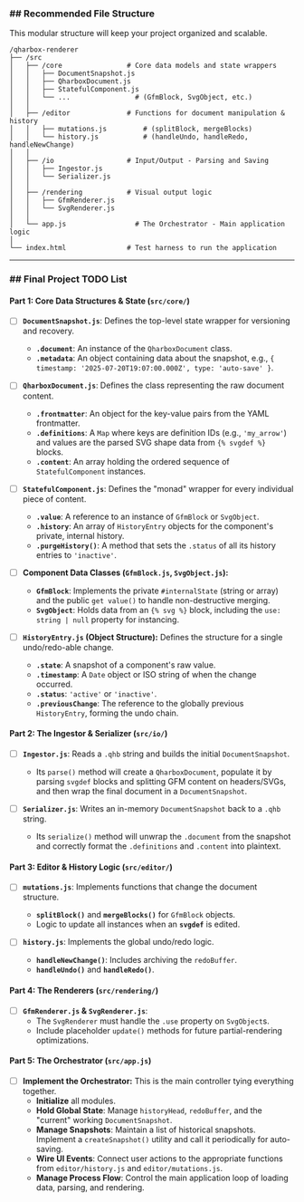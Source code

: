 ### \#\# Recommended File Structure

This modular structure will keep your project organized and scalable.

```
/qharbox-renderer
├── /src
│   ├── /core                # Core data models and state wrappers
│   │   ├── DocumentSnapshot.js
│   │   ├── QharboxDocument.js
│   │   ├── StatefulComponent.js
│   │   └── ...                # (GfmBlock, SvgObject, etc.)
│   │
│   ├── /editor              # Functions for document manipulation & history
│   │   ├── mutations.js         # (splitBlock, mergeBlocks)
│   │   └── history.js           # (handleUndo, handleRedo, handleNewChange)
│   │
│   ├── /io                  # Input/Output - Parsing and Saving
│   │   ├── Ingestor.js
│   │   └── Serializer.js
│   │
│   ├── /rendering           # Visual output logic
│   │   ├── GfmRenderer.js
│   │   └── SvgRenderer.js
│   │
│   └── app.js                 # The Orchestrator - Main application logic
│
└── index.html               # Test harness to run the application
```

-----

### \#\# Final Project TODO List

#### Part 1: Core Data Structures & State (`src/core/`)

  * [ ] **`DocumentSnapshot.js`**: Defines the top-level state wrapper for versioning and recovery.

      * **`.document`**: An instance of the `QharboxDocument` class.
      * **`.metadata`**: An object containing data about the snapshot, e.g., `{ timestamp: '2025-07-20T19:07:00.000Z', type: 'auto-save' }`.

  * [ ] **`QharboxDocument.js`**: Defines the class representing the raw document content.

      * **`.frontmatter`**: An object for the key-value pairs from the YAML frontmatter.
      * **`.definitions`**: A `Map` where keys are definition IDs (e.g., `'my_arrow'`) and values are the parsed SVG shape data from `{% svgdef %}` blocks.
      * **`.content`**: An array holding the ordered sequence of `StatefulComponent` instances.

  * [ ] **`StatefulComponent.js`**: Defines the "monad" wrapper for every individual piece of content.

      * **`.value`**: A reference to an instance of `GfmBlock` or `SvgObject`.
      * **`.history`**: An array of `HistoryEntry` objects for the component's private, internal history.
      * **`.purgeHistory()`**: A method that sets the `.status` of all its history entries to `'inactive'`.

  * [ ] **Component Data Classes (`GfmBlock.js`, `SvgObject.js`):**

      * **`GfmBlock`**: Implements the private `#internalState` (string or array) and the public `get value()` to handle non-destructive merging.
      * **`SvgObject`**: Holds data from an `{% svg %}` block, including the `use: string | null` property for instancing.

  * [ ] **`HistoryEntry.js` (Object Structure):** Defines the structure for a single undo/redo-able change.

      * **`.state`**: A snapshot of a component's raw value.
      * **`.timestamp`**: A `Date` object or ISO string of when the change occurred.
      * **`.status`**: `'active'` or `'inactive'`.
      * **`.previousChange`**: The reference to the globally previous `HistoryEntry`, forming the undo chain.

#### Part 2: The Ingestor & Serializer (`src/io/`)

  * [ ] **`Ingestor.js`**: Reads a `.qhb` string and builds the initial `DocumentSnapshot`.

      * Its `parse()` method will create a `QharboxDocument`, populate it by parsing `svgdef` blocks and splitting GFM content on headers/SVGs, and then wrap the final document in a `DocumentSnapshot`.

  * [ ] **`Serializer.js`**: Writes an in-memory `DocumentSnapshot` back to a `.qhb` string.

      * Its `serialize()` method will unwrap the `.document` from the snapshot and correctly format the `.definitions` and `.content` into plaintext.

#### Part 3: Editor & History Logic (`src/editor/`)

  * [ ] **`mutations.js`**: Implements functions that change the document structure.

      * **`splitBlock()`** and **`mergeBlocks()`** for `GfmBlock` objects.
      * Logic to update all instances when an **`svgdef`** is edited.

  * [ ] **`history.js`**: Implements the global undo/redo logic.

      * **`handleNewChange()`**: Includes archiving the `redoBuffer`.
      * **`handleUndo()`** and **`handleRedo()`**.

#### Part 4: The Renderers (`src/rendering/`)

  * [ ] **`GfmRenderer.js` & `SvgRenderer.js`**:
      * The `SvgRenderer` must handle the `.use` property on `SvgObject`s.
      * Include placeholder `update()` methods for future partial-rendering optimizations.

#### Part 5: The Orchestrator (`src/app.js`)

  * [ ] **Implement the Orchestrator:** This is the main controller tying everything together.
      * **Initialize** all modules.
      * **Hold Global State**: Manage `historyHead`, `redoBuffer`, and the "current" working `DocumentSnapshot`.
      * **Manage Snapshots**: Maintain a list of historical snapshots. Implement a `createSnapshot()` utility and call it periodically for auto-saving.
      * **Wire UI Events**: Connect user actions to the appropriate functions from `editor/history.js` and `editor/mutations.js`.
      * **Manage Process Flow**: Control the main application loop of loading data, parsing, and rendering.
